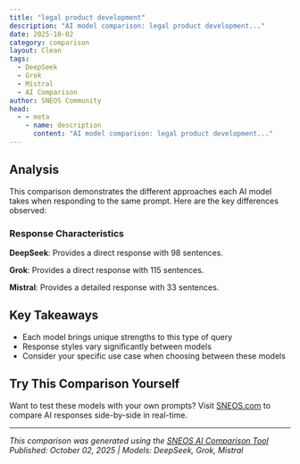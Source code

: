 ```yaml
---
title: "legal product development"
description: "AI model comparison: legal product development..."
date: 2025-10-02
category: comparison
layout: Clean
tags:
  - DeepSeek
  - Grok
  - Mistral
  - AI Comparison
author: SNEOS Community
head:
  - - meta
    - name: description
      content: "AI model comparison: legal product development..."
---
```


<ChatComparison
  title="legal product development"
  prompt="legal product development"
  :responses='{"DeepSeek": "Of course. \u0022Legal Product Development\u0022 is a fascinating and rapidly growing field that sits at the intersection of law, technology, and business. It refers to the process of creating and launching products or services that are specifically designed for the legal industry or that have significant legal implications.\n\nThis can be broken down into two main categories:\n\n1. **Products *for* the Legal Industry (Legal Tech):** Tools built for lawyers, law firms, corporate legal departments, and the courts.\n2. **Products *with* Legal Implications (Compliance-by-Design):** Products in any industry (fintech, healthtech, etc.) where legal and regulatory compliance is a core component of the product itself.\n\nLet\u0027s explore the process, key considerations, and examples for both.\n\n---\n\n### The Legal Product Development Lifecycle (A Hybrid Approach)\n\nThis process blends traditional product management with a deep understanding of legal constraints and user needs.\n\n**1. Ideation \u0026 Problem Identification**\n* **Source of Ideas:** Pain points from lawyers (e.g., document review is slow), new regulations (e.g., GDPR, CCPA), access to justice gaps, or inefficiencies in corporate legal operations.\n* **Key Question:** \u0022What legal problem are we solving, and for whom?\u0022 (e.g., solo practitioners, in-house counsel, consumers).\n\n**2. Market \u0026 Regulatory Research**\n* **Market Analysis:** Who are the competitors? What is the total addressable market?\n* **Regulatory Landscape:** This is critical. You must understand the laws and ethical rules that govern the problem space. For example, a product that gives legal advice must navigate unauthorized practice of law (UPL) rules.\n* **Stakeholder Mapping:** Identify all affected parties: end-users, compliance officers, IT departments, and potentially, government regulators.\n\n**3. Definition \u0026 Scoping**\n* **Define the Value Proposition:** How does the product create value in a way that is compliant and ethically sound?\n* **Prioritize Features with Legal Risk in Mind:** Some features may be highly desirable but carry significant legal risk. These must be carefully weighed.\n* **Create a Compliance-First Roadmap:** Integrate legal and regulatory milestones (e.g., \u0022Achieve SOC 2 Certification,\u0022 \u0022Complete Privacy Impact Assessment\u0022) directly into the product roadmap.\n\n**4. Design \u0026 Prototyping (UX/Law)**\n* **User Experience (UX) for Legal Contexts:** Legal professionals and consumers have different needs. Interfaces must be intuitive but also precise, as ambiguity can have serious consequences.\n* **Explainability:** Can the product explain its output? This is especially important for AI-driven legal products. A lawyer needs to understand *why* a clause was flagged to advise their client properly.\n* **Prototype Legal Logic:** Flowchart the legal rules and decision trees the product will automate.\n\n**5. Development \u0026 \u0022Compliance by Design\u0022**\n* **Architecture:** Build with security and privacy from the ground up (e.g., data encryption, access controls).\n* **Algorithmic Accountability:** If using AI/ML, ensure the models are trained on representative data to avoid bias and that their outputs can be audited.\n* **Iterative Legal Review:** Lawyers should be embedded in the agile development process, reviewing features as they are built, not just at the end.\n\n**6. Testing \u0026 Quality Assurance (QA)**\n* **Functional Testing:** Does the product work as intended?\n* **Legal \u0026 Compliance Testing:** Does the product output legally accurate results? Is it compliant with relevant regulations (e.g., data privacy laws)?\n* **User Acceptance Testing (UAT) with Legal Experts:** Have practicing lawyers or compliance officers test the product in realistic scenarios.\n\n**7. Launch \u0026 Deployment**\n* **Pilot Programs:** Launch with a limited set of friendly users (e.g., a single law firm or corporate department) to gather real-world feedback and mitigate risk.\n* **Clear Documentation \u0026 Disclaimers:** Provide clear terms of service, privacy policies, and disclaimers about the limitations of the product (e.g., \u0022This is not legal advice and does not create an attorney-client relationship\u0022).\n* **Training \u0026 Change Management:** Legal professionals can be skeptical of new tools. Proper training is essential for adoption.\n\n**8. Post-Launch: Monitoring \u0026 Evolution**\n* **Monitor Performance and Usage.**\n* **Stay Abreast of Legal Changes:** Laws change. The product must be updated to reflect new statutes, regulations, and case law. This is a unique and critical ongoing cost for legal products.\n* **Handle Escalations:** Have a process for when users encounter edge cases or potential errors that need a human lawyer\u0027s review.\n\n---\n\n### Key Considerations \u0026 Challenges\n\n* **Unauthorized Practice of Law (UPL):** This is the biggest risk for products targeting consumers or directly providing legal outputs. The line between \u0022legal information\u0022 and \u0022legal advice\u0022 is blurry and varies by jurisdiction.\n* **Ethical Duties:** Lawyers have duties of confidentiality, competence, and conflict of interest. Any product they use (like a practice management platform) must uphold these duties.\n* **Data Security \u0026 Privacy:** Legal data is often highly sensitive. Products must have robust security measures and comply with data protection laws (GDPR, CCPA, etc.). Breaches can be catastrophic.\n* **Bias in AI:** If the product uses AI for tasks like predicting case outcomes or screening documents, biased training data can lead to discriminatory and legally problematic outcomes.\n* **Adoption \u0026 Change Management:** The legal industry is traditionally slow to adopt new technology. The product must demonstrate clear ROI and fit seamlessly into existing workflows.\n\n---\n\n### Examples of Legal Products\n\n**Category 1: Products *for* the Legal Industry (Legal Tech)**\n* **Practice Management:** Clio, PracticePanther (tools for time tracking, billing, case management).\n* **E-Discovery:** Relativity, Logikcull (platforms for managing digital evidence in litigation).\n* **Document Automation:** HotDocs, ContractExpress (software to generate legal documents from templates).\n* **Legal Research:** Westlaw, LexisNexis, Casetext (AI-powered research platforms).\n* **Contract Lifecycle Management (CLM):** Ironclad, LinkSquares (tools for creating, negotiating, and storing contracts).\n\n**Category 2: Products *with* Legal Implications**\n* **Fintech Apps:** Robinhood, Coinbase (must comply with securities and financial regulations).\n* **Healthtech Apps:** Teladoc, MyFitnessPal (must comply with HIPAA and health data regulations).\n* **HR/Tech Platforms:** Workday, Lever (must handle employee data in compliance with labor laws).\n* **Consumer Compliance Tools:** Terms of Service tracking services, GDPR/CCPA consent management platforms for websites.\n\n### Who is Involved?\n\nA successful legal product team is multidisciplinary:\n* **Product Manager:** Owns the vision and roadmap.\n* **Software Engineers \u0026 Designers:** Build and design the product.\n* **Legal Experts (Lawyers/Paralegals):** Provide domain expertise and ensure legal accuracy and compliance. Often called \u0022Product Counsel.\u0022\n* **Compliance Officers:** Ensure adherence to specific regulations.\n* **QA Testers with Legal Knowledge.**\n\nIn summary, legal product development is a complex but rewarding field that requires a deep respect for the law while embracing modern, agile product principles. Success hinges on integrating legal expertise directly into the product development lifecycle from day one.", "Grok": "Legal product development refers to the process of creating, designing, and launching products or services within the legal industry or for legal purposes, ensuring compliance with relevant laws and regulations. This can involve software, tools, or services tailored for legal professionals, businesses, or individuals seeking legal solutions. It spans a wide range of areas, including legal tech products (e.g., case management software, e-discovery tools, contract automation platforms) and tangible or intangible products tied to legal processes.\n\nBelow, I\u0027ll break down the concept and key aspects of legal product development, potential challenges, and examples to provide a comprehensive understanding.\n\n---\n\n### **What is Legal Product Development?**\nLegal product development involves the ideation, creation, testing, and deployment of products or services that address legal needs or improve legal processes. This could be:\n- **Technology-driven solutions**: Software or platforms for law firms, in-house legal teams, or consumers (e.g., LegalZoom for DIY legal documents).\n- **Physical products**: Tools or materials used in legal proceedings or compliance (e.g., tamper-proof evidence bags).\n- **Services**: New offerings by law firms or legal service providers, such as subscription-based legal advice or AI-driven legal research tools.\n\nThe goal is often to streamline legal workflows, increase access to justice, ensure regulatory compliance, or solve specific pain points in the legal ecosystem.\n\n---\n\n### **Key Stages of Legal Product Development**\n1. **Ideation and Market Research**:\n - Identify a gap or problem in the legal industry (e.g., inefficient billing processes for law firms).\n - Conduct research on target users (lawyers, clients, businesses) and competitors.\n - Assess regulatory constraints (e.g., data privacy laws like GDPR or HIPAA for legal tech products).\n\n2. **Concept Development**:\n - Define the product\u0027s purpose and features (e.g., an app for automated contract drafting).\n - Engage legal experts to ensure the product aligns with ethical and legal standards, such as the unauthorized practice of law (UPL) rules in many jurisdictions.\n\n3. **Design and Prototyping**:\n - Create wireframes or mockups for digital products or initial designs for physical products.\n - Focus on user experience (UX) to ensure the product is intuitive for legal professionals or laypersons.\n - Incorporate compliance features, such as secure data storage or encryption for client confidentiality.\n\n4. **Development and Testing**:\n - Build the product, often using agile methodologies for tech solutions.\n - Test for functionality, scalability, and security, especially for products handling sensitive legal data.\n - Conduct beta testing with a small group of users (e.g., law firms or individual clients) to gather feedback.\n\n5. **Regulatory Compliance and Legal Review**:\n - Ensure the product complies with local, national, and international laws (e.g., data protection, intellectual property, or consumer protection laws).\n - Address ethical considerations, such as avoiding bias in AI-driven legal tools or ensuring transparency in pricing for consumer-facing legal services.\n\n6. **Launch and Marketing**:\n - Develop a go-to-market strategy targeting specific segments (e.g., small law firms, corporate legal departments, or individual consumers).\n - Highlight unique selling points, such as cost savings, time efficiency, or compliance features.\n - Use content marketing, legal industry events, or partnerships with bar associations to build credibility.\n\n7. **Post-Launch Support and Iteration**:\n - Collect user feedback to improve the product.\n - Monitor changes in laws or regulations that may impact the product\u0027s functionality or marketability.\n - Update the product to address evolving needs or emerging technologies.\n\n---\n\n### **Examples of Legal Products**\n1. **Legal Tech Software**:\n - **Clio**: A cloud-based practice management software for law firms to manage cases, billing, and client communication.\n - **DocuSign**: Electronic signature and contract management tools widely used in legal agreements.\n - **ROSS Intelligence**: An AI-powered legal research tool (though discontinued, it was a notable example).\n\n2. **Consumer-Facing Legal Services**:\n - **LegalZoom**: Offers DIY legal documents, business formation services, and access to attorneys.\n - **Rocket Lawyer**: Provides affordable legal advice and document creation for individuals and small businesses.\n\n3. **Compliance and Risk Management Tools**:\n - **Thomson Reuters Practical Law**: Provides legal know-how, templates, and resources for in-house counsel.\n - **NAVEX Global**: Software for corporate compliance, ethics training, and whistleblower systems.\n\n4. **Physical Products**:\n - Courtroom technology hardware, such as secure audio recording devices for depositions.\n - Evidence storage solutions like tamper-evident bags or chain-of-custody software.\n\n---\n\n### **Challenges in Legal Product Development**\n1. **Regulatory and Ethical Barriers**:\n - Products must adhere to strict legal and ethical guidelines (e.g., client confidentiality under attorney-client privilege).\n - Unauthorized practice of law (UPL) restrictions may limit the scope of services offered by non-lawyers or AI tools in certain jurisdictions.\n\n2. **Data Security and Privacy**:\n - Legal products often handle sensitive personal or business data, requiring robust cybersecurity measures to prevent breaches.\n - Compliance with laws like GDPR (Europe), CCPA (California), or HIPAA (for healthcare-related legal products) adds complexity.\n\n3. **Adoption Resistance**:\n - The legal industry is often slow to embrace new technology due to tradition, risk aversion, or lack of tech-savviness among some practitioners.\n - High costs of legal tech can deter small firms or solo practitioners from adopting new tools.\n\n4. **Customization Needs**:\n - Legal needs vary widely by jurisdiction, practice area, and client type, requiring significant customization or localization of products.\n\n5. **Liability Risks**:\n - Errors in legal products (e.g., inaccurate AI legal advice or faulty contract automation) can lead to lawsuits or malpractice claims.\n - Developers must mitigate risks through disclaimers, insurance, or collaboration with licensed attorneys.\n\n---\n\n### **Trends in Legal Product Development**\n1. **Artificial Intelligence and Automation**:\n - AI is transforming legal research, document review, and contract analysis, with tools like Kira Systems for due diligence.\n - Chatbots and virtual assistants provide basic legal guidance to consumers.\n\n2. **Cloud-Based Solutions**:\n - Cloud technology enables remote access to case files, collaboration, and billing, as seen with products like PracticePanther.\n\n3. **Access to Justice**:\n - Products aimed at underserved populations, such as low-income individuals, are growing, often supported by pro bono initiatives or nonprofit partnerships.\n\n4. **Blockchain and Smart Contracts**:\n - Blockchain technology is being explored for secure, transparent legal transactions and smart contracts that self-execute based on predefined conditions.\n\n5. **Subscription Models**:\n - Many legal tech companies and law firms are moving toward subscription-based pricing for software or legal services, making costs more predictable for users.\n\n---\n\n### **How to Get Started in Legal Product Development**\n1. **Identify a Niche**:\n - Focus on a specific area of law (e.g., family law, IP law) or a specific user group (e.g., solo practitioners, startups).\n \n2. **Collaborate with Experts**:\n - Work with lawyers, legal scholars, and tech professionals to ensure the product is both legally sound and technically feasible.\n\n3. **Understand User Pain Points**:\n - Conduct surveys or interviews with potential users to uncover inefficiencies or unmet needs in their workflows.\n\n4. **Leverage Legal Tech Accelerators**:\n - Join programs or incubators like the ABA Innovation Center or startup accelerators focused on legal tech to gain mentorship and funding.\n\n5. **Prioritize Compliance**:\n - Invest in legal counsel to review the product for regulatory and ethical issues before launch.\n\n---\n\n### **Conclusion**\nLegal product development is a dynamic and rapidly evolving field, driven by the need to improve efficiency, reduce costs, and expand access to legal services. Whether you\u0027re creating a legal tech platform, a compliance tool, or a consumer-facing service, success depends on understanding the unique constraints of the legal industry, prioritizing user needs, and maintaining strict adherence to laws and ethical standards.\n\nIf you have a specific idea or area of legal product development you\u0027re interested in (e.g., a particular type of software or service), let me know, and I can dive deeper into that topic!", "Mistral": "Legal product development involves creating new legal services, tools, or technologies that address specific needs within the legal industry. This process can be approached systematically to ensure that the final product is effective, compliant, and marketable. Here are some key steps involved in legal product development:\n\n### 1. **Identify the Need**\n - **Market Research:** Conduct surveys, interviews, and focus groups to understand the pain points and unmet needs of legal professionals and clients.\n - **Competitive Analysis:** Study existing products and services to identify gaps and opportunities.\n\n### 2. **Define the Product**\n - **Product Concept:** Develop a clear concept of what the product will do, who it will serve, and how it will be different from existing solutions.\n - **Value Proposition:** Articulate the unique value that the product will offer to its users.\n\n### 3. **Develop a Prototype**\n - **Design:** Create wireframes, mockups, or initial designs of the product.\n - **MVP (Minimum Viable Product):** Develop a basic version of the product with core features to test its viability.\n\n### 4. **Legal and Compliance Review**\n - **Regulatory Compliance:** Ensure that the product complies with relevant laws and regulations, such as data protection laws, legal ethics, and professional conduct rules.\n - **Intellectual Property:** Protect the product through patents, trademarks, or copyrights as applicable.\n\n### 5. **Testing and Feedback**\n - **Beta Testing:** Release the product to a small group of users for testing and gather feedback.\n - **Iteration:** Make necessary adjustments based on user feedback and testing results.\n\n### 6. **Launch and Marketing**\n - **Launch Strategy:** Plan the product launch, including marketing campaigns, press releases, and promotional activities.\n - **Distribution Channels:** Identify and establish distribution channels, such as online platforms, legal conferences, or partnerships with law firms.\n\n### 7. **Post-Launch Support**\n - **Customer Support:** Provide ongoing support to users, including troubleshooting and customer service.\n - **Continuous Improvement:** Regularly update the product based on user feedback and technological advancements.\n\n### 8. **Evaluation and Scaling**\n - **Performance Metrics:** Monitor key performance indicators (KPIs) to evaluate the product\u0027s success.\n - **Scaling:** If the product is successful, consider scaling it to reach a broader audience or expanding its features.\n\n### Examples of Legal Products\n- **Legal Software:** Case management systems, document automation tools, e-discovery platforms.\n- **Legal Services:** Online legal advice platforms, virtual law firms, legal chatbots.\n- **Legal Education:** Online courses, legal training programs, compliance training modules.\n\n### Key Considerations\n- **User Experience:** Ensure that the product is user-friendly and meets the needs of its target audience.\n- **Security:** Implement robust security measures to protect sensitive legal information.\n- **Ethical Considerations:** Adhere to ethical guidelines and professional standards within the legal industry.\n\nBy following these steps, legal product developers can create innovative solutions that meet the evolving needs of the legal community and enhance the delivery of legal services."}' 
  published-date="03:18"
/>

## Analysis

This comparison demonstrates the different approaches each AI model takes when responding to the same prompt. Here are the key differences observed:

### Response Characteristics

**DeepSeek**: Provides a direct response with 98 sentences. 

**Grok**: Provides a direct response with 115 sentences. 

**Mistral**: Provides a detailed response with 33 sentences. 

## Key Takeaways

- Each model brings unique strengths to this type of query
- Response styles vary significantly between models
- Consider your specific use case when choosing between these models

## Try This Comparison Yourself

Want to test these models with your own prompts? Visit [SNEOS.com](https://sneos.com) to compare AI responses side-by-side in real-time.

---

*This comparison was generated using the [SNEOS AI Comparison Tool](https://sneos.com)*
*Published: October 02, 2025 | Models: DeepSeek, Grok, Mistral*
